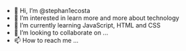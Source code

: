 - 👋 Hi, I’m @stephan1ecosta
- 👀 I’m interested in learn more and more about technology
- 🌱 I’m currently learning JavaScript, HTML and CSS
- 💞️ I’m looking to collaborate on ...
- 📫 How to reach me ...

<!---
stephan1ecosta/stephan1ecosta is a ✨ special ✨ repository because its `README.md` (this file) appears on your GitHub profile.
You can click the Preview link to take a look at your changes.
--->
